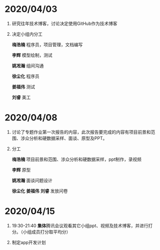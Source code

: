 # 2020/04/03

1. 研究往年技术博客，讨论决定使用GitHub作为技术博客

2. 决定小组内分工
   
   **梅浩楠**  程序员，项目管理，文档编写
   
   **李辉**      模型绘制，测试
   
   **姚凇瀚**  组间沟通
   
   **徐尘化**  程序员
   
   **姜福伟**  测试
   
   **刘睿**    美工


# 2020/04/08

1. 讨论了专题作业第一次报告的内容，此次报告要完成的内容有项目前景和范围、涉众分析和硬数据采样、面谈、原型及PPT。

2. 分工

   **梅浩楠**  项目前景和范围、涉众分析和硬数据采样，ppt制作，录视频

   **李辉**      原型

   **姚凇瀚**  面谈问题设计

   **徐尘化** **姜福伟** **刘睿**    发放问卷

# 2020/04/15

1. 19:30-21:40 **集体**腾讯会议观看其它小组ppt、视频及技术博客，并进行打分。（小组成员打分取平均分）

2. 制定app开发计划

